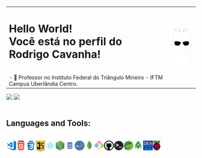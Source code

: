 <table border="0px"><tr><td>
		<h1>Hello World!<BR>Você está no perfil do Rodrigo Cavanha!</h1>
		<BR>
		- 🔭 Professor no  Instituto Federal do Triângulo Mineiro - IFTM Campus Uberlândia Centro.
	</td>
	<td>
		<a href="https://github.com/CavanhaMan"><img src="img/beard.png" id="beard" title="Never fear, Cavanha is here!" width="100px"></a>	   
	</td></tr></table>


 <div>
  <img height="180em" src="https://github-readme-stats.vercel.app/api?username=CavanhaMan&show_icons=true&theme=tokyonight&include_all_commits=true&count_private=true"/>
  <img height="180em" src="https://github-readme-stats.vercel.app/api/top-langs/?username=CavanhaMan&layout=compact&langs_count=7&theme=tokyonight"/>
</div>
<BR>
<h2>Languages and Tools:</h2>
<div style="display: inline_block"><br>
<img align="left" alt="Visual Studio Code" width="26px" src="img/visual.png" />
<img align="left" alt="HTML5" width="26px" src="img/html.png" />
<img align="left" alt="CSS3" width="26px" src="img/css.png" />
<img align="left" alt="JavaScript" width="26px" src="img/javascript.png" />
<img align="left" alt="React" width="26px" src="img/react.png" />
<img align="left" alt="Node.js" width="26px" src="img/nodejs.png" />
<img align="left" alt="SQL" width="26px" src="img/sql.png" />
<img align="left" alt="MySQL" width="26px" src="img/mysql.png" />
<img align="left" alt="MongoDB" width="26px" src="img/mongodb.png" />
<img align="left" alt="Git" width="26px" src="img/gitwin.png" />
<img align="left" alt="GitHub" width="26px" src="img/github.png" />
<img align="left" alt="Terminal" width="26px" src="img/terminal.png" />
<img align="left" alt="Spring" height="26px" src="img/spring.png">
<img align="left" alt="Robo3T" height="26px" src="img/robo3t.png">
<img align="left" alt="DevC++" height="26px" src="img/devcplus.png">
<img align="left" alt="RaspberryPi" height="26px" src="img/raspberrypi.png">
</div>
